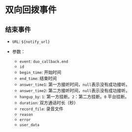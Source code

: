 # 双向回拨事件

## 结束事件

- `URL`: `${notify_url}`
- 参数：

  - `event`: `duo_callback.end`
  - `id`
  - `begin_time`: 开始时间
  - `end_time`: 结束时间
  - `answer_time1`: 第一方接听时间，`null`表示没有成功接听。
  - `answer_time2`: 第二方接听时间，`null`表示没有成功接听。
  - `hangup_by`: `1`: 第一方挂断。`2`：第二方挂断。`0` 平台挂断。
  - `duration`: 双方通话时长（秒）
  - `record_file`: 录音文件
  - `reason`
  - `error`
  - `user_data`

